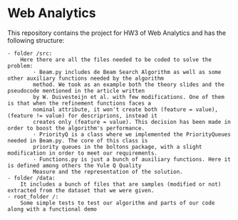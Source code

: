 # Web Analytics
This repository contains the project for HW3 of Web Analytics and has the following structure:

    - folder /src:
        Here there are all the files needed to be coded to solve the problem:
            · Beam.py includes de Beam Search Algorithm as well as some other auxiliary functions needed by the algorithm
            method. We took as an example both the theory slides and the pseudocode mentioned in the article written
            by W. Duivesteijn et al. with few modifications. One of them is that when the refinement functions faces a
            nominal attribute, it won't create both (feature = value), (feature != value) for descriprions, instead it
            creates only (feature = value). This decision has been made in order to boost the algorithm's performance.
            · PriorityQ is a class where we implemented the PriorityQueues needed in Beam.py. The core of this class is
            priority queues in the boltons package, with a slight modification in order to meet our requirements.
            · Functions.py is just a bunch of auxiliary functions. Here it is defined among others the Yule Q Quality
            Measure and the representation of the solution.
    - folder /data:
        It includes a bunch of files that are samples (modified or not) extracted from the dataset that we were given.
    - root_folder /:
        Some simple tests to test our algorithm and parts of our code along with a functional demo

